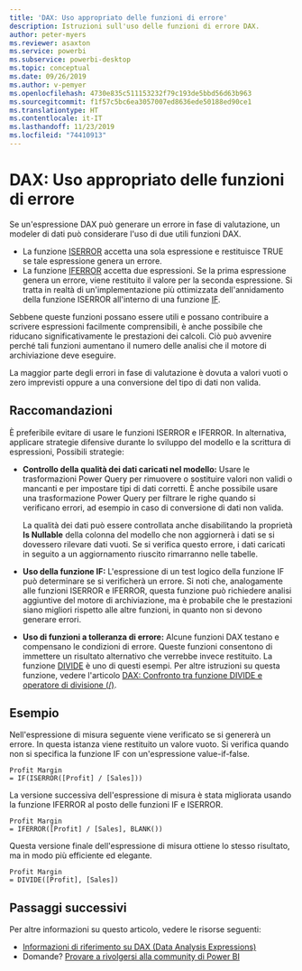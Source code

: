 ```yaml
---
title: 'DAX: Uso appropriato delle funzioni di errore'
description: Istruzioni sull'uso delle funzioni di errore DAX.
author: peter-myers
ms.reviewer: asaxton
ms.service: powerbi
ms.subservice: powerbi-desktop
ms.topic: conceptual
ms.date: 09/26/2019
ms.author: v-pemyer
ms.openlocfilehash: 4730e835c511153232f79c193de5bbd56d63b963
ms.sourcegitcommit: f1f57c5bc6ea3057007ed8636ede50188ed90ce1
ms.translationtype: HT
ms.contentlocale: it-IT
ms.lasthandoff: 11/23/2019
ms.locfileid: "74410913"
---
```

# <a name="dax-appropriate-use-of-error-functions"></a>DAX: Uso appropriato delle funzioni di errore

Se un'espressione DAX può generare un errore in fase di valutazione, un modeler di dati può considerare l'uso di due utili funzioni DAX.

- La funzione [ISERROR](/dax/iserror-function-dax) accetta una sola espressione e restituisce TRUE se tale espressione genera un errore.
- La funzione [IFERROR](/dax/iferror-function-dax) accetta due espressioni. Se la prima espressione genera un errore, viene restituito il valore per la seconda espressione. Si tratta in realtà di un'implementazione più ottimizzata dell'annidamento della funzione ISERROR all'interno di una funzione [IF](/dax/if-function-dax).

Sebbene queste funzioni possano essere utili e possano contribuire a scrivere espressioni facilmente comprensibili, è anche possibile che riducano significativamente le prestazioni dei calcoli. Ciò può avvenire perché tali funzioni aumentano il numero delle analisi che il motore di archiviazione deve eseguire.

La maggior parte degli errori in fase di valutazione è dovuta a valori vuoti o zero imprevisti oppure a una conversione del tipo di dati non valida.

## <a name="recommendations"></a>Raccomandazioni

È preferibile evitare di usare le funzioni ISERROR e IFERROR. In alternativa, applicare strategie difensive durante lo sviluppo del modello e la scrittura di espressioni, Possibili strategie:

- **Controllo della qualità dei dati caricati nel modello:** Usare le trasformazioni Power Query per rimuovere o sostituire valori non validi o mancanti e per impostare tipi di dati corretti. È anche possibile usare una trasformazione Power Query per filtrare le righe quando si verificano errori, ad esempio in caso di conversione di dati non valida.

    La qualità dei dati può essere controllata anche disabilitando la proprietà **Is Nullable** della colonna del modello che non aggiornerà i dati se si dovessero rilevare dati vuoti. Se si verifica questo errore, i dati caricati in seguito a un aggiornamento riuscito rimarranno nelle tabelle.
- **Uso della funzione IF:** L'espressione di un test logico della funzione IF può determinare se si verificherà un errore. Si noti che, analogamente alle funzioni ISERROR e IFERROR, questa funzione può richiedere analisi aggiuntive del motore di archiviazione, ma è probabile che le prestazioni siano migliori rispetto alle altre funzioni, in quanto non si devono generare errori.
- **Uso di funzioni a tolleranza di errore:** Alcune funzioni DAX testano e compensano le condizioni di errore. Queste funzioni consentono di immettere un risultato alternativo che verrebbe invece restituito. La funzione [DIVIDE](/dax/divide-function-dax) è uno di questi esempi. Per altre istruzioni su questa funzione, vedere l'articolo [DAX: Confronto tra funzione DIVIDE e operatore di divisione (/)](dax-divide-function-operator.md).

## <a name="example"></a>Esempio

Nell'espressione di misura seguente viene verificato se si genererà un errore. In questa istanza viene restituito un valore vuoto. Si verifica quando non si specifica la funzione IF con un'espressione value-if-false.

```dax
Profit Margin
= IF(ISERROR([Profit] / [Sales]))
```

La versione successiva dell'espressione di misura è stata migliorata usando la funzione IFERROR al posto delle funzioni IF e ISERROR.

```dax
Profit Margin
= IFERROR([Profit] / [Sales], BLANK())
```

Questa versione finale dell'espressione di misura ottiene lo stesso risultato, ma in modo più efficiente ed elegante.

```dax
Profit Margin
= DIVIDE([Profit], [Sales])
```

## <a name="next-steps"></a>Passaggi successivi

Per altre informazioni su questo articolo, vedere le risorse seguenti:

- [Informazioni di riferimento su DAX (Data Analysis Expressions)](/dax/)
- Domande? [Provare a rivolgersi alla community di Power BI](https://community.powerbi.com/)
